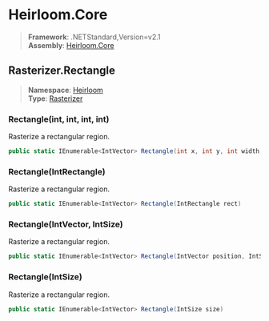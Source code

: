 # Heirloom.Core

> **Framework**: .NETStandard,Version=v2.1  
> **Assembly**: [Heirloom.Core][0]  

## Rasterizer.Rectangle

> **Namespace**: [Heirloom][0]  
> **Type**: [Rasterizer][1]  

### Rectangle(int, int, int, int)

Rasterize a rectangular region.

```cs
public static IEnumerable<IntVector> Rectangle(int x, int y, int width, int height)
```

### Rectangle(IntRectangle)

Rasterize a rectangular region.

```cs
public static IEnumerable<IntVector> Rectangle(IntRectangle rect)
```

### Rectangle(IntVector, IntSize)

Rasterize a rectangular region.

```cs
public static IEnumerable<IntVector> Rectangle(IntVector position, IntSize size)
```

### Rectangle(IntSize)

Rasterize a rectangular region.

```cs
public static IEnumerable<IntVector> Rectangle(IntSize size)
```

[0]: ../../../Heirloom.Core.md
[1]: ../Rasterizer.md
